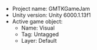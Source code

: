 <!-- UNITY CODE ASSIST INSTRUCTIONS START -->
- Project name: GMTKGameJam
- Unity version: Unity 6000.1.13f1
- Active game object:
  - Name: Visual
  - Tag: Untagged
  - Layer: Default
<!-- UNITY CODE ASSIST INSTRUCTIONS END -->